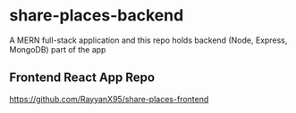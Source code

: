 # share-places-backend
A MERN full-stack application and this repo holds backend (Node, Express, MongoDB) part of the app

## Frontend React App Repo
https://github.com/RayyanX95/share-places-frontend
